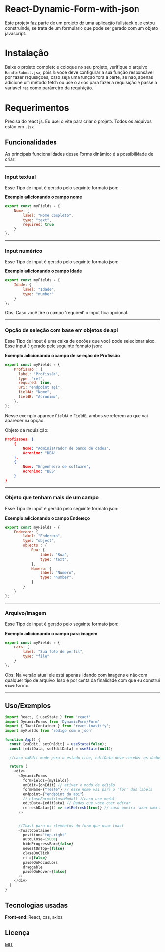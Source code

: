 # React-Dynamic-Form-with-json
Este projeto faz parte de um projeto de uma aplicação fullstack que estou construindo, se trata de um formulario que pode ser gerado com um objeto javascript.

# Instalação

Baixe o projeto completo e coloque no seu projeto, verifique o arquivo ```HandleSubmit.jsx```, pois lá voce deve configurar a sua função responsável por fazer requisições, caso seja uma função fora a parte, se não, apenas adicione um método fetch ou use o axios para fazer a requisição e passe a variavel ```req``` como parâmetro da requisição.

# Requerimentos

Precisa do react js.
Eu usei o vite para criar o projeto.
Todos os arquivos estão em ```.jsx```

## Funcionalidades

As principais funcionalidades desse Forms dinâmico é a possibilidade de criar:

__________
### Input textual
Esse Tipo de input é gerado pelo seguinte formato json:

**Exemplo adicionando o campo nome**
```javascript
export const myFields = {
    Nome: {
        label: "Nome Completo",
        type: "text",
        required: true
    }
};
```

___________
### Input numérico
Esse Tipo de input é gerado pelo seguinte formato json:

**Exemplo adicionando o campo Idade**
```javascript
export const myFields = {
    Idade: {
        label: "Idade",
        type: "number"
    }
};
```

Obs: Caso você tire o campo 'required' o input fica opcional.

__________
### Opção de seleção com base em objetos de api
Esse Tipo de input é uma caixa de opções que você pode selecionar algo. Esse input é gerado pelo seguinte formato json:

**Exemplo adicionando o campo de seleção de Profissão**
```javascript
export const myFields = {
    Profissao : {
      label: "Profissão",
      type: "ref",
      required: true,
      uri: "endpoint api",
      fieldA: "Nome",
      fieldB: "Acronimo",
    },
};
```

Nesse exemplo aparece ```FieldA``` e ```FieldB```, ambos se referem ao que vai aparecer na opção.

Objeto da requisição:
```json
Profissoes: {
    {
        Nome: "Administrador de banco de dados",
        Acronimo: "DBA"
    },
    {
        Nome: "Engenheiro de software",
        Acronimo: "BES"
    }
}
```

__________
### Objeto que tenham mais de um campo
Esse Tipo de input é gerado pelo seguinte formato json:

**Exemplo adicionando o campo Endereço**
```javascript
export const myFields = {
    Endereco: {
        label: "Endereço",
        type: "object",
        objects : {
            Rua: {
                label: "Rua",
                type: "text",
            },
            Numero: {
                label: "Número",
                type: "number",
            }
        }
    }
};
```

__________
### Arquivo/imagem
Esse Tipo de input é gerado pelo seguinte formato json:

**Exemplo adicionando o campo para imagem**
```javascript
export const myFields = {
    Foto: {
        label: "Sua foto de perfil",
        type: "file"
    }
};
```

Obs: Na versão atual ele está apenas lidando com imagens e não com qualquer tipo de arquivo. Isso é por conta da finalidade com que eu construi esse forms.

__________



## Uso/Exemplos

```javascript
import React, { useState } from 'react'
import DynamicForms from 'DynamicForm/Form'
import { ToastContainer } from 'react-toastify';
import myFields from 'código com o json'

function App() {
  const [onEdit, setOnEdit] = useState(false);
  const [editData, setEditData] = useState(null);

  //caso onEdit mude para o estado true, editData deve receber os dados do objeto, de um banco de dados por exemplo. 

  return (
    <div>
      <DynamicForms 
        formFields={myFields} 
        onEdit={onEdit} // ativar o modo de edição
        formName={"Teste"} // esse nome vai para o 'for' das labels 
        endpoint={"endpoint da api"} 
        // closeForm={closeModal} //caso use modal
        editData={editData} // Dados que voce quer editar
        refreshData={() => setRefresh(true)} // caso queira fazer uma reqisição na sua tela principal após usar o forms
      />


      //Toast para os elementos do form que usam toast
      <ToastContainer
        position="top-right"
        autoClose={5000}
        hideProgressBar={false}
        newestOnTop={false}
        closeOnClick
        rtl={false}
        pauseOnFocusLoss
        draggable
        pauseOnHover={false}
      />
    </div>
  )      
}
```

## Tecnologias usadas

**Front-end:** React, css, axios

## Licença

[MIT](https://choosealicense.com/licenses/mit/)
